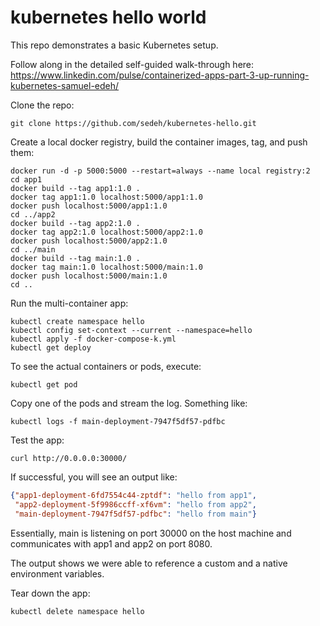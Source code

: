 # kubernetes hello world

This repo demonstrates a basic Kubernetes setup. 

Follow along in the detailed self-guided walk-through here: https://www.linkedin.com/pulse/containerized-apps-part-3-up-running-kubernetes-samuel-edeh/

Clone the repo:

```shell script
git clone https://github.com/sedeh/kubernetes-hello.git
```

Create a local docker registry, build the container images, tag, and push them:
 
```shell script
docker run -d -p 5000:5000 --restart=always --name local registry:2
cd app1
docker build --tag app1:1.0 .
docker tag app1:1.0 localhost:5000/app1:1.0
docker push localhost:5000/app1:1.0
cd ../app2
docker build --tag app2:1.0 .
docker tag app2:1.0 localhost:5000/app2:1.0
docker push localhost:5000/app2:1.0
cd ../main
docker build --tag main:1.0 .
docker tag main:1.0 localhost:5000/main:1.0
docker push localhost:5000/main:1.0
cd ..
```

Run the multi-container app:

```shell script
kubectl create namespace hello
kubectl config set-context --current --namespace=hello
kubectl apply -f docker-compose-k.yml
kubectl get deploy
```

To see the actual containers or pods, execute:

```shell script
kubectl get pod
```

Copy one of the pods and stream the log. Something like: 

```shell script
kubectl logs -f main-deployment-7947f5df57-pdfbc
```

Test the app:

```shell script
curl http://0.0.0.0:30000/
```

If successful, you will see an output like:

```json
{"app1-deployment-6fd7554c44-zptdf": "hello from app1",
 "app2-deployment-5f9986ccff-xf6vm": "hello from app2",
 "main-deployment-7947f5df57-pdfbc": "hello from main"}
```

Essentially, main is listening on port 30000 on the host machine and communicates with app1 and app2 on port 8080.

The output shows we were able to reference a custom and a native environment variables.

Tear down the app:

```shell script
kubectl delete namespace hello
```
